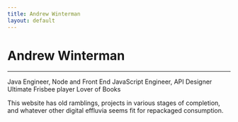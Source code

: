 ```yaml
---
title: Andrew Winterman
layout: default
---
```


# Andrew Winterman
-------

Java Engineer, Node and Front End JavaScript Engineer, API Designer
Ultimate Frisbee player
Lover of Books

This website has old ramblings, projects in various stages of completion, and
whatever other digital effluvia seems fit for repackaged consumption.
